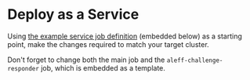 # Deploy as a Service

Using [the example service job definition](https://github.com/stut/aleff/blob/develop/aleff-service-job.hcl) (embedded below) as a starting point, make the changes required to match your target cluster.

Don't forget to change both the main job and the `aleff-challenge-responder` job, which is embedded as a template.

<script src="https://emgithub.com/embed.js?target=https%3A%2F%2Fgithub.com%2Fstut%2Faleff%2Fblob%2Fdevelop%2Faleff-service-job.hcl&style=github&showBorder=on&showLineNumbers=on&showFileMeta=on&showCopy=on"></script>
